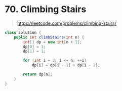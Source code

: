 # 70. Climbing Stairs

> https://leetcode.com/problems/climbing-stairs/

```java
class Solution {
    public int climbStairs(int n) {
        int[] dp = new int[n + 1];
        dp[0] = 1;
        dp[1] = 1;

        for (int i = 2; i <= n; ++i)
            dp[i] = dp[i - 1] + dp[i - 2];

        return dp[n];
    }
}
```
